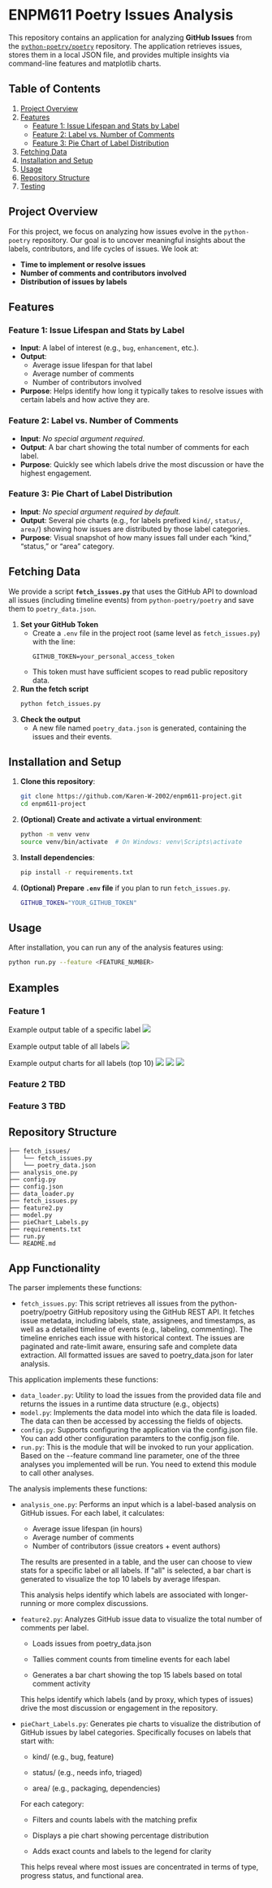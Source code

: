 
# ENPM611 Poetry Issues Analysis

This repository contains an application for analyzing **GitHub Issues** from the [`python-poetry/poetry`](https://github.com/python-poetry/poetry) repository. The application retrieves issues, stores them in a local JSON file, and provides multiple insights via command-line features and matplotlib charts.

## Table of Contents
1. [Project Overview](#project-overview)  
2. [Features](#features)  
   - [Feature 1: Issue Lifespan and Stats by Label](#feature-1-issue-lifespan-and-stats-by-label)  
   - [Feature 2: Label vs. Number of Comments](#feature-2-label-vs-number-of-comments)  
   - [Feature 3: Pie Chart of Label Distribution](#feature-3-pie-chart-of-label-distribution)  
3. [Fetching Data](#fetching-data)  
4. [Installation and Setup](#installation-and-setup)  
5. [Usage](#usage)  
6. [Repository Structure](#repository-structure)  
7. [Testing](#testing)  


## Project Overview

For this project, we focus on analyzing how issues evolve in the `python-poetry` repository. Our goal is to uncover meaningful insights about the labels, contributors, and life cycles of issues. We look at:

- **Time to implement or resolve issues**  
- **Number of comments and contributors involved**  
- **Distribution of issues by labels**  


## Features

### Feature 1: Issue Lifespan and Stats by Label
- **Input**: A label of interest (e.g., `bug`, `enhancement`, etc.).  
- **Output**:  
  - Average issue lifespan for that label  
  - Average number of comments  
  - Number of contributors involved  
- **Purpose**: Helps identify how long it typically takes to resolve issues with certain labels and how active they are.

### Feature 2: Label vs. Number of Comments
- **Input**: *No special argument required*.  
- **Output**: A bar chart showing the total number of comments for each label.  
- **Purpose**: Quickly see which labels drive the most discussion or have the highest engagement.

### Feature 3: Pie Chart of Label Distribution
- **Input**: *No special argument required by default.*  
- **Output**: Several pie charts (e.g., for labels prefixed `kind/`, `status/`, `area/`) showing how issues are distributed by those label categories.  
- **Purpose**: Visual snapshot of how many issues fall under each “kind,” “status,” or “area” category.


## Fetching Data

We provide a script **`fetch_issues.py`** that uses the GitHub API to download all issues (including timeline events) from `python-poetry/poetry` and save them to `poetry_data.json`. 

1. **Set your GitHub Token**  
   - Create a `.env` file in the project root (same level as `fetch_issues.py`) with the line:  
     ```
     GITHUB_TOKEN=your_personal_access_token
     ```
   - This token must have sufficient scopes to read public repository data.  
2. **Run the fetch script**  
   ```bash
   python fetch_issues.py
   ```
3. **Check the output**  
   - A new file named `poetry_data.json` is generated, containing the issues and their events.


## Installation and Setup

1. **Clone this repository**:
   ```bash
   git clone https://github.com/Karen-W-2002/enpm611-project.git
   cd enpm611-project
   ```
2. **(Optional) Create and activate a virtual environment**:
   ```bash
   python -m venv venv
   source venv/bin/activate  # On Windows: venv\Scripts\activate
   ```
3. **Install dependencies**:
   ```bash
   pip install -r requirements.txt
   ```
4. **(Optional) Prepare `.env` file** if you plan to run `fetch_issues.py`.
   ```bash
   GITHUB_TOKEN="YOUR_GITHUB_TOKEN"
   ```


## Usage

After installation, you can run any of the analysis features using:

```bash
python run.py --feature <FEATURE_NUMBER>
```

## Examples
### Feature 1
Example output table of a specific label
![](/assets//feature1_input1.png)

Example output table of all labels
![](/assets/feature1_input2.png)

Example output charts for all labels (top 10)
![](/assets/feature1_chart_issuelifespan.png)
![](/assets/feature1_chart_contributors.png)
![](/assets/feature1_chart_comments.png)

### Feature 2 TBD

### Feature 3 TBD

## Repository Structure

```
├── fetch_issues/
│   └── fetch_issues.py
│   └── poetry_data.json
├── analysis_one.py
├── config.py
├── config.json
├── data_loader.py
├── fetch_issues.py
├── feature2.py
├── model.py
├── pieChart_Labels.py
├── requirements.txt
├── run.py
└── README.md
```

## App Functionality
The parser implements these functions:
- `fetch_issues.py`: This script retrieves all issues from the python-poetry/poetry GitHub repository using the GitHub REST API. It fetches issue metadata, including labels, state, assignees, and timestamps, as well as a detailed timeline of events (e.g., labeling, commenting). The timeline enriches each issue with historical context.
The issues are paginated and rate-limit aware, ensuring safe and complete data extraction. All formatted issues are saved to poetry_data.json for later analysis.

This application implements these functions:
- `data_loader.py`: Utility to load the issues from the provided data file and returns the issues in a runtime data structure (e.g., objects)
- `model.py`: Implements the data model into which the data file is loaded. The data can then be accessed by accessing the fields of objects.
- `config.py`: Supports configuring the application via the config.json file. You can add other configuration paramters to the config.json file.
- `run.py`: This is the module that will be invoked to run your application. Based on the --feature command line parameter, one of the three analyses you implemented will be run. You need to extend this module to call other analyses.

The analysis implements these functions:
- `analysis_one.py`: Performs an input which is a label-based analysis on GitHub issues. For each label, it calculates:
  - Average issue lifespan (in hours)
  - Average number of comments
  - Number of contributors (issue creators + event authors)

  The results are presented in a table, and the user can choose to view stats for a specific label or all labels. If "all" is selected, a bar chart is generated to visualize the top 10 labels by average lifespan.
  
  This analysis helps identify which labels are associated with longer-running or more complex discussions.
- `feature2.py`: Analyzes GitHub issue data to visualize the total number of comments per label.

   - Loads issues from poetry_data.json

   - Tallies comment counts from timeline events for each label

   - Generates a bar chart showing the top 15 labels based on total comment activity

  This helps identify which labels (and by proxy, which types of issues) drive the most discussion or engagement in the repository.
- `pieChart_Labels.py`: Generates pie charts to visualize the distribution of GitHub issues by label categories. Specifically focuses on labels that start with:

    - kind/ (e.g., bug, feature)

    - status/ (e.g., needs info, triaged)

    - area/ (e.g., packaging, dependencies)

    For each category:

    - Filters and counts labels with the matching prefix

    - Displays a pie chart showing percentage distribution

    - Adds exact counts and labels to the legend for clarity

    This helps reveal where most issues are concentrated in terms of type, progress status, and functional area.
